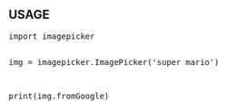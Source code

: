 <h2>USAGE</h2>
<pre>
import imagepicker  

img = imagepicker.ImagePicker('super mario')  

print(img.fromGoogle)  
</pre>


